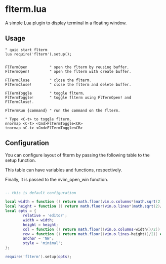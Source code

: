 # flterm.lua

A simple Lua plugin to display terminal in a floating window.

## Usage

~~~vim
" quic start flterm
lua require('flterm').setup();


FlTermOpen          " open the flterm by reusing buffer.
FlTermOpen!         " open the flterm with create buffer.

FlTermClose         " close the flterm.
FlTermClose!        " close the flterm and delete buffer.

FlTermToggle        " toggle flterm.
FlTermToggle!       " toggle flterm using FlTermOpen! and FlTermClose!.

FlTermRun {command} " run the command on the flterm.

" Type <C-t> to toggle flterm.
nnormap <C-t> <Cmd>FlTermToggle<CR>
tnormap <C-t> <Cmd>FlTermToggle<CR>
~~~

## Configuration

You can configure layout of flterm by passing the following table to the setup function.

This table can have variables and functions, respectively.

Finally, it is passed to the nvim_open_win function.

~~~lua

-- this is default configuration

local width = function () return math.floor(vim.o.columns*(math.sqrt(2)/2)) end;
local height = function () return math.floor(vim.o.lines*(math.sqrt(2)/2)) end;
local opts = {
        relative = 'editor';
        width = width;
        height = height;
        col = function () return math.floor((vim.o.columns-width()/2)) end;
        row = function () return math.floor((vim.o.lines-height()/2)) end;
        anchor = 'NW';
        style = 'minimal';
};

require('flterm').setup(opts);

~~~
